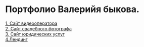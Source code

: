 # Портфолио Валерийя быкова.
[1. Сайт видеооператора]()
 <br/>
[2. Сайт свадебного фотографа]()
 <br/>
[3. Сайт юридических услуг]()
 <br/>
 [4.Лендинг]()
 <br/>
